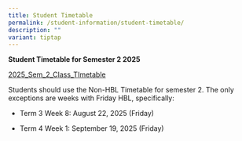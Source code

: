 ```yaml
---
title: Student Timetable
permalink: /student-information/student-timetable/
description: ""
variant: tiptap
---
```

<p><strong>Student Timetable for Semester 2 2025</strong>
</p>
<p><a href="/files/2025_Sem_2_Class_Timetable.pdf" rel="noopener nofollow" target="_blank">2025_Sem_2_Class_TImetable</a>
</p>
<p>Students should use the Non-HBL Timetable for semester 2. The only exceptions
are weeks with Friday HBL, specifically:</p>
<ul data-tight="true" class="tight">
<li>
<p>Term 3 Week 8: August 22, 2025 (Friday)</p>
</li>
<li>
<p>Term 4 Week 1: September 19, 2025 (Friday)</p>
</li>
</ul>
<p></p>